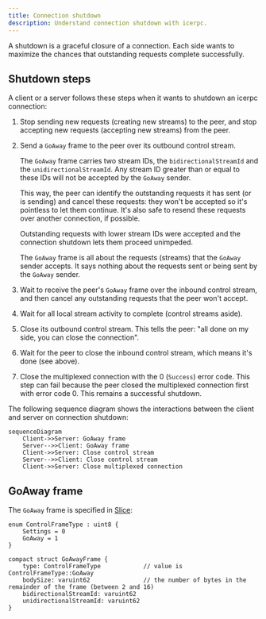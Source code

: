 ```yaml
---
title: Connection shutdown
description: Understand connection shutdown with icerpc.
---
```


A shutdown is a graceful closure of a connection. Each side wants to maximize the chances that outstanding requests
complete successfully.

## Shutdown steps

A client or a server follows these steps when it wants to shutdown an icerpc connection:

1. Stop sending new requests (creating new streams) to the peer, and stop accepting new requests (accepting new streams)
from the peer.

2. Send a `GoAway` frame to the peer over its outbound control stream.

    The `GoAway` frame carries two stream IDs, the `bidirectionalStreamId` and the `unidirectionalStreamId`. Any stream
    ID greater than or equal to these IDs will not be accepted by the `GoAway` sender.

    This way, the peer can identify the outstanding requests it has sent (or is sending) and cancel these requests: they
    won't be accepted so it's pointless to let them continue. It's also safe to resend these requests over another
    connection, if possible.

    Outstanding requests with lower stream IDs were accepted and the connection shutdown lets them proceed unimpeded.

    The `GoAway` frame is all about the requests (streams) that the `GoAway` sender accepts. It says nothing about the
    requests sent or being sent by the `GoAway` sender.

3. Wait to receive the peer's `GoAway` frame over the inbound control stream, and then cancel any outstanding requests
that the peer won't accept.

4. Wait for all local stream activity to complete (control streams aside).

5. Close its outbound control stream. This tells the peer: "all done on my side, you can close the connection".

6. Wait for the peer to close the inbound control stream, which means it's done (see above).

7. Close the multiplexed connection with the 0 (`Success`) error code.
This step can fail because the peer closed the multiplexed connection first with error code 0. This remains a successful
shutdown.

The following sequence diagram shows the interactions between the client and server on connection shutdown:

```mermaid
sequenceDiagram
    Client->>Server: GoAway frame
    Server-->>Client: GoAway frame
    Client->>Server: Close control stream
    Server-->>Client: Close control stream
    Client->>Server: Close multiplexed connection
```

## GoAway frame

The `GoAway` frame is specified in [Slice][slice]:

```slice
enum ControlFrameType : uint8 {
    Settings = 0
    GoAway = 1
}

compact struct GoAwayFrame {
    type: ControlFrameType            // value is ControlFrameType::GoAway
    bodySize: varuint62               // the number of bytes in the remainder of the frame (between 2 and 16)
    bidirectionalStreamId: varuint62
    unidirectionalStreamId: varuint62
}
```

[slice]: ../../slice2
